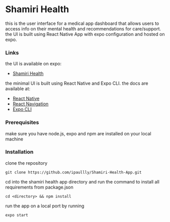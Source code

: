 # Shamiri Health
this is the user interface for a medical app dashboard that allows users to access info on their mental health and recommendations for care/support. the UI is built using React Native App with expo configuration and hosted on expo.

### Links

the UI is available on expo:
- [Shamiri Health]()

the minimal UI is built using React Native  and Expo CLI. the docs are available at:
- [React Native](https://reactnative.dev/)
- [React Navigation](https://reactnavigation.org/)
- [Expo CLI](https://docs.expo.dev/)

### Prerequisites
make sure you have node.js, expo and npm are installed on your local machine

### Installation
clone the repository
```
git clone https://github.com/ipaullly/Shamiri-Health-App.git
``` 
cd into the shamiri health app directory and run the command to install all requirements from package.json
```
cd <directory> && npm install
```
run the app on a local port by running
```
expo start
```
